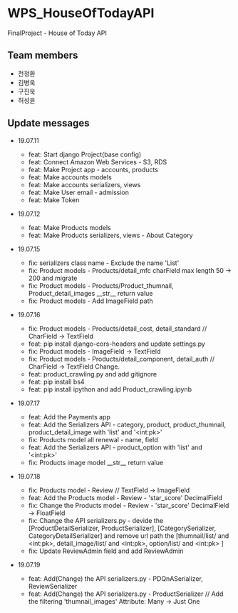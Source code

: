 # WPS_HouseOfTodayAPI

FinalProject - House of Today API

## Team members
- 천정환
- 김병욱
- 구진욱
- 허성윤

## Update messages

- 19.07.11
    - feat: Start django Project(base config)
    - feat: Connect Amazon Web Services - S3, RDS
    - feat: Make Project app - accounts, products
    - feat: Make accounts models
    - feat: Make accounts serializers, views
    - feat: Make User email - admission
    - feat: Make Token
    
- 19.07.12
    - feat: Make Products models
    - feat: Make Products serializers, views - About Category
    
- 19.07.15
    - fix: serializers class name - Exclude the name 'List'
    - fix: Product models - Products/detail_mfc charField max length 50 -> 200 and migrate
    - fix: Product models - Products/Product_thumnail, Product_detail_images \_\_str\_\_ return value
    - fix: Product models - Add ImageField path
    
- 19.07.16
    - fix: Product models - Products/detail_cost, detail_standard // CharField -> TextField
    - feat: pip install django-cors-headers and update settings.py
    - fix: Product models - ImageField -> TextField
    - fix: Product models - Products/detail_component, detail_auth // CharField -> TextField Change.
    - feat: product_crawling.py and add gitignore
    - feat: pip install bs4
    - feat: pip install ipython and add Product_crawling.ipynb

- 19.07.17
    - feat: Add the Payments app
    - feat: Add the Serializers API - category, product, product_thumnail, product_detail_image with 'list' and '\<int:pk\>'
    - fix: Products model all renewal - name, field
    - feat: Add the Serializers API - product_option with 'list' and '\<int:pk\>'
    - fix: Products image model \_\_str\_\_ return value
    
- 19.07.18
    - fix: Products model - Review // TextField -> ImageField
    - feat: Add the Products model - Review - 'star_score' DecimalField
    - fix: Change the Products model - Review - 'star_score' DecimalField -> FloatField
    - fix: Change the API serializers.py - devide the \[ProductDetailSerializer, ProductSerializer\], \[CategorySerializer, CategoryDetailSerializer\] and remove url path the \[thumnail/list/ and \<int:pk\>, detail_image/list/ and \<int:pk\>, option/list/ and \<int:pk\> \]
    - fix: Update ReviewAdmin field and add ReviewAdmin
   
- 19.07.19
    - feat: Add(Change) the API serializers.py - PDQnASerializer, ReviewSerializer
    - feat: Add(Change) the API serializers.py - ProductSerializer // Add the filtering 'thumnail_images' Attribute: Many -> Just One
    
    
    
      